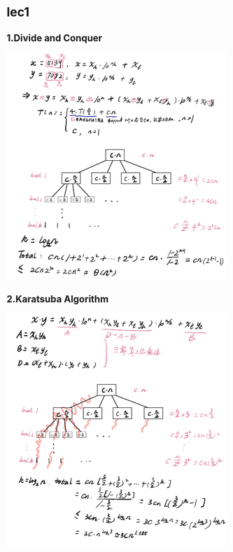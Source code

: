 # lec1

## 1.Divide and Conquer

![Divide and Conquer](../.gitbook/assets/cs170fig1.jpg)

## 2.Karatsuba Algorithm

![Karatsuba Algorithm](../.gitbook/assets/cs170fig2.jpg)

